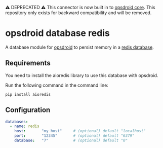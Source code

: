 ⚠️ DEPRECATED ⚠️ This connector is now built in to [opsdroid core](https://opsdroid.readthedocs.io/en/stable/database/redis). This repository only exists for backward compatibility and will be removed.

# opsdroid database redis

A database module for [opsdroid](https://github.com/opsdroid/opsdroid) to persist memory in a [redis database](https://redis.io/).

## Requirements

You need to install the aioredis library to use this database with opsdroid.

Run the following command in the command line:

`pip install aioredis`

## Configuration

```yaml
databases:
  - name: redis
    host:       "my host"     # (optional) default "localhost"
    port:       "12345"       # (optional) default "6379"
    database:   "7"           # (optional) default "0"
```
